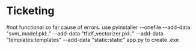 # Ticketing

#not functional so far cause of errors.
use pyinstaller --onefile --add-data "svm_model.pkl:." --add-data "tfidf_vectorizer.pkl:." --add-data "templates:templates" --add-data "static:static" app.py to create .exe

